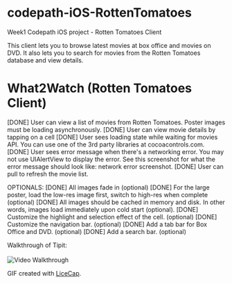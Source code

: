 codepath-iOS-RottenTomatoes
===========================

Week1 Codepath iOS project - Rotten Tomatoes Client

This client lets you to browse latest movies at box office and movies on DVD. It also lets you to search for movies from the Rotten Tomatoes database and view details.

What2Watch (Rotten Tomatoes Client) <br>
===========================

[DONE] User can view a list of movies from Rotten Tomatoes. Poster images must be loading asynchronously.
[DONE] User can view movie details by tapping on a cell
[DONE] User sees loading state while waiting for movies API. You can use one of the 3rd party libraries at cocoacontrols.com.
[DONE] User sees error message when there's a networking error. You may not use UIAlertView to display the error. See this screenshot for what the error message should look like: network error screenshot.
[DONE] User can pull to refresh the movie list.

OPTIONALS:
[DONE] All images fade in (optional)
[DONE] For the large poster, load the low-res image first, switch to high-res when complete (optional)
[DONE] All images should be cached in memory and disk. In other words, images load immediately upon cold start (optional).
[DONE] Customize the highlight and selection effect of the cell. (optional)
[DONE] Customize the navigation bar. (optional)
[DONE] Add a tab bar for Box Office and DVD. (optional)
[DONE] Add a search bar. (optional)

Walkthrough of Tipit: <br> <br>
![Video Walkthrough](what2watch.gif)

GIF created with [LiceCap](http://www.cockos.com/licecap/).
